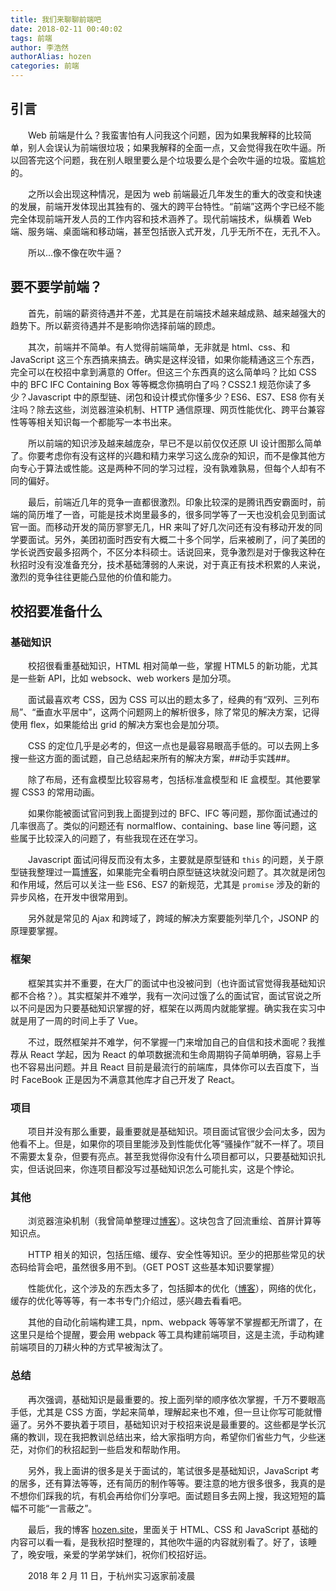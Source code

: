 ```yaml
---
title: 我们来聊聊前端吧
date: 2018-02-11 00:40:02
tags: 前端
author: 李浩然
authorAlias: hozen
categories: 前端
---
```

## 引言
&emsp;&emsp;Web 前端是什么？我蛮害怕有人问我这个问题，因为如果我解释的比较简单，别人会误认为前端很垃圾；如果我解释的全面一点，又会觉得我在吹牛逼。所以回答完这个问题，我在别人眼里要么是个垃圾要么是个会吹牛逼的垃圾。蛮尴尬的。

&emsp;&emsp;之所以会出现这种情况，是因为 web 前端最近几年发生的重大的改变和快速的发展，前端开发体现出其独有的、强大的跨平台特性。“前端”这两个字已经不能完全体现前端开发人员的工作内容和技术涵养了。现代前端技术，纵横着 Web 端、服务端、桌面端和移动端，甚至包括嵌入式开发，几乎无所不在，无孔不入。
 
&emsp;&emsp;所以...像不像在吹牛逼？

## 要不要学前端？
&emsp;&emsp;首先，前端的薪资待遇并不差，尤其是在前端技术越来越成熟、越来越强大的趋势下。所以薪资待遇并不是影响你选择前端的顾虑。
 
&emsp;&emsp;其次，前端并不简单。有人觉得前端简单，无非就是 html、css、和 JavaScript 这三个东西搞来搞去。确实是这样没错，如果你能精通这三个东西，完全可以在校招中拿到满意的 Offer。但这三个东西真的这么简单吗？比如 CSS 中的 BFC IFC Containing Box 等等概念你搞明白了吗？CSS2.1 规范你读了多少？Javascript 中的原型链、闭包和设计模式你懂多少？ES6、ES7、ES8 你有关注吗？除去这些，浏览器渲染机制、HTTP 通信原理、网页性能优化、跨平台兼容性等等相关知识每一个都能写一本书出来。
 
&emsp;&emsp;所以前端的知识涉及越来越庞杂，早已不是以前仅仅还原 UI 设计图那么简单了。你要考虑你有没有这样的兴趣和精力来学习这么庞杂的知识，而不是像其他方向专心于算法或性能。这是两种不同的学习过程，没有孰难孰易，但每个人却有不同的偏好。

&emsp;&emsp;最后，前端近几年的竞争一直都很激烈。印象比较深的是腾讯西安霸面时，前端的简历堆了一沓，可能是技术岗里最多的，很多同学等了一天也没机会见到面试官一面。而移动开发的简历寥寥无几，HR 来叫了好几次问还有没有移动开发的同学要面试。另外，美团初面时西安有大概二十多个同学，后来被刷了，问了美团的学长说西安最多招两个，不区分本科硕士。话说回来，竞争激烈是对于像我这种在秋招时没有没准备充分，技术基础薄弱的人来说，对于真正有技术积累的人来说，激烈的竞争往往更能凸显他的价值和能力。

## 校招要准备什么
### 基础知识
&emsp;&emsp;校招很看重基础知识，HTML 相对简单一些，掌握 HTML5 的新功能，尤其是一些新 API，比如 websock、web workers 是加分项。
 
&emsp;&emsp;面试最喜欢考 CSS，因为 CSS 可以出的题太多了，经典的有“双列、三列布局”、“垂直水平居中”，这两个问题网上的解析很多，除了常见的解决方案，记得使用 flex，如果能给出 grid 的解决方案也会是加分项。
 
&emsp;&emsp;CSS 的定位几乎是必考的，但这一点也是最容易眼高手低的。可以去网上多搜一些这方面的面试题，自己总结起来所有的解决方案，##动手实践##。

&emsp;&emsp;除了布局，还有盒模型比较容易考，包括标准盒模型和 IE 盒模型。其他要掌握 CSS3 的常用动画。

&emsp;&emsp;如果你能被面试官问到我上面提到过的 BFC、IFC 等问题，那你面试通过的几率很高了。类似的问题还有 normalflow、containing、base line 等问题，这些属于比较深入的问题了，有些我现在还在学习。

&emsp;&emsp;Javascript 面试问得反而没有太多，主要就是原型链和 `this` 的问题，关于原型链我整理过一篇[博客](http://www.hozen.site/ecmascript/js_proto.html)，如果能完全看明白原型链这块就没问题了。其次就是闭包和作用域，然后可以关注一些 ES6、ES7 的新规范，尤其是 `promise` 涉及的新的异步风格，在开发中很常用到。

&emsp;&emsp;另外就是常见的 Ajax 和跨域了，跨域的解决方案要能列举几个，JSONP 的原理要掌握。

### 框架
&emsp;&emsp;框架其实并不重要，在大厂的面试中也没被问到（也许面试官觉得我基础知识都不合格？）。其实框架并不难学，我有一次问过饿了么的面试官，面试官说之所以不问是因为只要基础知识掌握的好，框架在以两周内就能掌握。确实我在实习中就是用了一周的时间上手了 Vue。

&emsp;&emsp;不过，既然框架并不难学，何不掌握一门来增加自己的自信和技术面呢？我推荐从 React 学起，因为 React 的单项数据流和生命周期钩子简单明确，容易上手也不容易出问题。并且 React 目前是最流行的前端库，具体你可以去百度下，当时 FaceBook 正是因为不满意其他库才自己开发了 React。

### 项目
&emsp;&emsp;项目并没有那么重要，最重要就是基础知识。项目面试官很少会问太多，因为他看不上。但是，如果你的项目里能涉及到性能优化等“骚操作”就不一样了。项目不需要太复杂，但要有亮点。甚至我觉得你没有什么项目都可以，只要基础知识扎实，但话说回来，你连项目都没写过基础知识怎么可能扎实，这是个悖论。

### 其他
&emsp;&emsp;浏览器渲染机制（我曾简单整理过[博客](http://www.hozen.site/layout/page_load.html)）。这块包含了回流重绘、首屏计算等知识点。

&emsp;&emsp;HTTP 相关的知识，包括压缩、缓存、安全性等知识。至少的把那些常见的状态码给背会吧，虽然很多用不到。（GET POST 这些基本知识要掌握）

&emsp;&emsp;性能优化，这个涉及的东西太多了，包括脚本的优化（[博客](http://www.hozen.site/clientjs/web_optimize.html)），网络的优化，缓存的优化等等等，有一本书专门介绍过，感兴趣去看看吧。
 
&emsp;&emsp;其他的自动化前端构建工具，npm、webpack 等等掌不掌握都无所谓了，在这里只是给个提醒，要会用 webpack 等工具构建前端项目，这是主流，手动构建前端项目的刀耕火种的方式早被淘汰了。

### 总结
&emsp;&emsp;再次强调，基础知识是最重要的。按上面列举的顺序依次掌握，千万不要眼高手低，尤其是 CSS 方面，学起来简单，理解起来也不难，但一旦让你写可能就懵逼了。另外不要执着于项目，基础知识对于校招来说是最重要的。这些都是学长沉痛的教训，现在我把教训总结出来，给大家指明方向，希望你们省些力气，少些迷茫，对你们的秋招起到一些启发和帮助作用。

&emsp;&emsp;另外，我上面讲的很多是关于面试的，笔试很多是基础知识，JavaScript 考的居多，还有算法等等，还有简历的制作等等。要注意的地方很多很多，我真的是不想你们踩我的坑，有机会再给你们分享吧。面试题目多去网上搜，我这短短的篇幅不可能“一言蔽之”。

&emsp;&emsp;最后，我的博客 [hozen.site](http://www.hozen.site)，里面关于 HTML、CSS 和 JavaScript 基础的内容可以看一看，是我秋招时整理的，其他吹牛逼的内容就别看了。好了，该睡了，晚安哦，亲爱的学弟学妹们，祝你们校招好运。

&emsp;&emsp;2018 年 2 月 11 日，于杭州实习返家前凌晨